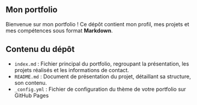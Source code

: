 ## Mon portfolio

Bienvenue sur mon portfolio ! Ce dépôt contient mon profil, mes projets et mes compétences sous format **Markdown**.

## Contenu du dépôt
- `index.md` : Fichier principal du portfolio, regroupant la présentation, les projets réalisés et les informations de contact.
- `README.md` : Document de présentation du projet, détaillant sa structure, son contenu.
- `_config.yml` : Fichier de configuration du thème de votre portfolio sur GitHub Pages